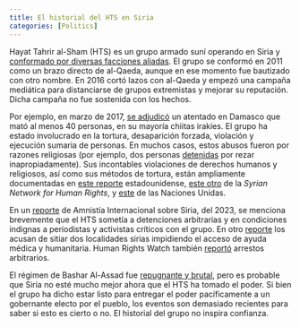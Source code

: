 ```yaml
---
title: El historial del HTS en Siria 
categories: [Politics]
---
```


Hayat Tahrir al-Sham (HTS) es un grupo armado suní operando en Siria y [conformado por diversas
facciones
aliadas](https://www.aljazeera.com/news/2024/12/2/hayat-tahrir-al-sham-and-the-other-syrian-opposition-groups-in-aleppo). El grupo se conformó en 2011 como un brazo directo de al-Qaeda, aunque 
en ese momento fue bautizado con otro nombre. En 2016 cortó
lazos con al-Qaeda y empezó una campaña mediática para distanciarse
de grupos extremistas y mejorar su reputación. Dicha campaña no fue sostenida 
con los hechos.

Por ejemplo, en marzo de 2017, [se
adjudicó](https://www.hrw.org/news/2024/12/04/syria-civilians-risk-amid-renewed-hostilities)
un atentado en Damasco que mató al menos 40 personas, en su mayoría chiitas
irakíes. El grupo ha estado involucrado en la tortura, desaparición forzada,
violación y ejecución sumaria de personas. En muchos casos, estos abusos fueron
por razones religiosas (por ejemplo, dos personas
[detenidas](https://news.snhr.org/2021/06/01/hts-arrested-2-students-at-an-institution-for-memorizing-the-holy-quran-in-w-aleppo-governorate-on-may-31/)
por rezar inapropiadamente). Sus incontables violaciones de derechos humanos y
religiosos, así como sus métodos de tortura, están ampliamente documentadas en [este
reporte](https://www.uscirf.gov/sites/default/files/2022-11/2022%20Factsheet%20-%20HTS-Syria.pdf)
estadounidense, [este
otro](https://snhr.org/wp-content/pdf/english/The_Most_Notable_Hayat_Tahrir_al_Sham_Violations_Since_the_Establishment_of_Jabhat_al_Nusra_to_Date_1_en.pdf)
de la *Syrian Network for Human Rights*, y
[este](https://documents.un.org/doc/undoc/gen/g21/059/73/pdf/g2105973.pdf?OpenElement)
de las Naciones Unidas. 

En un [reporte](https://www.amnesty.org/es/location/middle-east-and-north-africa/middle-east/syria/report-syria/)
de Amnistía Internacional sobre Siria, del 2023, se menciona brevemente que el
HTS sometía a detenciones arbitrarias y en condiciones indignas a periodistas y
activistas críticos con el grupo. En otro
[reporte](https://www.amnesty.org/es/wp-content/uploads/sites/4/2021/05/MDE2473092017SPANISH.pdf)
los acusan de sitiar dos localidades sirias impidiendo el acceso de ayuda
médica y
humanitaria. Human Rights Watch también [reportó](https://www.hrw.org/news/2019/01/28/syria-arrests-torture-armed-group) arrestos arbitrarios.


El régimen de Bashar Al-Assad fue [repugnante y brutal](https://www.hrw.org/report/2015/12/16/if-dead-could-speak/mass-deaths-and-torture-syrias-detention-facilities), pero es probable 
que Siria no esté mucho mejor ahora que el HTS ha tomado el poder. Si bien el
grupo ha dicho estar listo para entregar el poder pacíficamente a un gobernante
electo por el pueblo, los eventos son demasiado recientes para saber si esto es
cierto o no. El historial del grupo no inspira confianza. 

